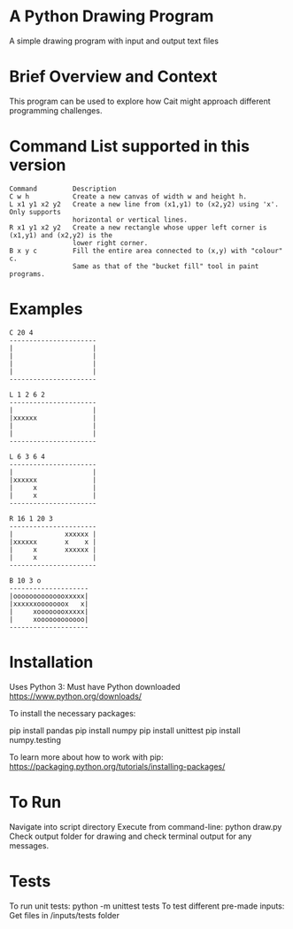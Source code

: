 # A Python Drawing Program
A simple drawing program with input and output text files

# Brief Overview and Context
This program can be used to explore how Cait might approach different programming challenges.

# Command List supported in this version

```
Command 		Description
C w h           Create a new canvas of width w and height h.
L x1 y1 x2 y2   Create a new line from (x1,y1) to (x2,y2) using 'x'. Only supports 
                horizontal or vertical lines.
R x1 y1 x2 y2   Create a new rectangle whose upper left corner is (x1,y1) and (x2,y2) is the
                lower right corner.
B x y c         Fill the entire area connected to (x,y) with "colour" c.
                Same as that of the "bucket fill" tool in paint programs.
``` 

# Examples
```
C 20 4
----------------------
|                    |
|                    |
|                    |
|                    |
----------------------

L 1 2 6 2
----------------------
|                    |
|xxxxxx              |
|                    |
|                    |
----------------------

L 6 3 6 4
----------------------
|                    |
|xxxxxx              |
|     x              |
|     x              |
----------------------

R 16 1 20 3
----------------------
|             xxxxxx |
|xxxxxx       x    x |
|     x       xxxxxx |
|     x              |
----------------------

B 10 3 o
--------------------
|oooooooooooooxxxxx|
|xxxxxxooooooox   x|
|     xoooooooxxxxx|
|     xoooooooooooo|
--------------------
```
# Installation

Uses Python 3: Must have Python downloaded https://www.python.org/downloads/

To install the necessary packages:

pip install pandas
pip install numpy
pip install unittest
pip install numpy.testing

To learn more about how to work with pip: https://packaging.python.org/tutorials/installing-packages/

# To Run

Navigate into script directory
Execute from command-line: python draw.py
Check output folder for drawing and check terminal output for any messages.

# Tests

To run unit tests: python -m unittest tests
To test different pre-made inputs: Get files in /inputs/tests folder
    


